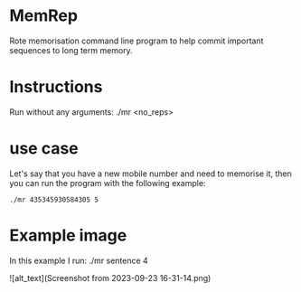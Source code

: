 # MemRep
Rote memorisation command line program to help commit important sequences to long term memory. 

# Instructions
Run without any arguments:
  ./mr <sequence> <no_reps>

# use case
Let's say that you have a new mobile number and need to memorise it, then you can run the program with the following example:

    ./mr 435345930584305 5

# Example image
In this example I run:
    ./mr sentence 4

![alt_text](Screenshot from 2023-09-23 16-31-14.png)
